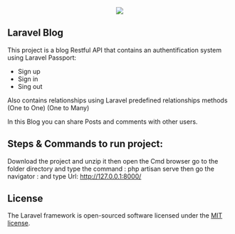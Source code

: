 <p align="center"><img src="https://laravel.com/assets/img/components/logo-laravel.svg"></p>

## Laravel Blog

This project is a blog Restful API that contains an authentification system using Laravel Passport:

- Sign up
- Sign in
- Sing out

Also contains relationships using Laravel predefined relationships methods (One to One) (One to Many)

In this Blog you can share Posts and comments with other users.


## Steps & Commands to run project:
Download the project and unzip it then open the Cmd browser go to the folder directory and type the command : php artisan serve
then go the navigator : and type Url: http://127.0.0.1:8000/


## License

The Laravel framework is open-sourced software licensed under the [MIT license](https://opensource.org/licenses/MIT).
